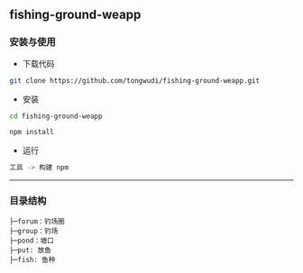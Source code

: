 ## fishing-ground-weapp

### 安装与使用

- 下载代码

```bash
git clone https://github.com/tongwudi/fishing-ground-weapp.git
```

- 安装

```bash
cd fishing-ground-weapp

npm install
```

- 运行

```bash
工具 -> 构建 npm
```

---

### 目录结构

```
├─forum：钓场圈
├─group：钓场
├─pond：塘口
├─put: 放鱼
├─fish: 鱼种
```
